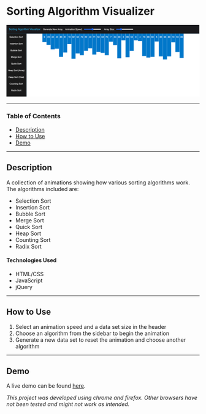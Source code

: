 # Sorting Algorithm Visualizer

![](appview.png)

---

### Table of Contents

- [Description](#description)
- [How to Use](#how-to-use)
- [Demo](#demo)

---

## Description

A collection of animations showing how various sorting algorithms work. The algorithms included are:

- Selection Sort
- Insertion Sort
- Bubble Sort
- Merge Sort
- Quick Sort
- Heap Sort
- Counting Sort
- Radix Sort

#### Technologies Used

- HTML/CSS
- JavaScript
- jQuery

---

## How to Use

1. Select an animation speed and a data set size in the header
2. Choose an algorithm from the sidebar to begin the animation
3. Generate a new data set to reset the animation and choose another algorithm


---

## Demo

A live demo can be found [here](http://zachary-goshen-sorting-algorithm-visualization.s3-website-us-east-1.amazonaws.com).

*This project was developed using chrome and firefox. Other browsers have not been tested and might not work as intended.*
